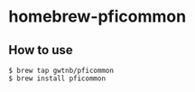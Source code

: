 homebrew-pficommon
==================

## How to use

    $ brew tap gwtnb/pficommon
    $ brew install pficommon
